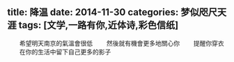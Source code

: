 title: 降温
date: 2014-11-30
categories: 梦似咫尺天涯
tags: [文学,一路有你,近体诗,彩色信纸]
---
　　希望明天南京的氣溫會很低
　　然後就有機會更多地關心你
　　提醒你穿衣
　　在你的生活中留下自己更多的影子